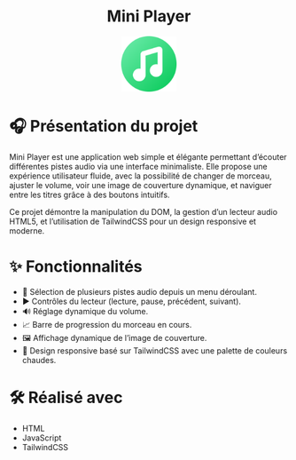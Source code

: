 <!-- PROJECT LOGO --> 
<h1 align="center">Mini Player</h1> <div align="center"> <img src="favicon.png" alt="Logo" width="100" height="100"> </div> 


<!-- Présentation du projet -->
# 🎧 Présentation du projet
Mini Player est une application web simple et élégante permettant d’écouter différentes pistes audio via une interface minimaliste.
Elle propose une expérience utilisateur fluide, avec la possibilité de changer de morceau, ajuster le volume, voir une image de couverture dynamique, et naviguer entre les titres grâce à des boutons intuitifs.

Ce projet démontre la manipulation du DOM, la gestion d’un lecteur audio HTML5, et l’utilisation de TailwindCSS pour un design responsive et moderne.

# ✨ Fonctionnalités
- 🎵 Sélection de plusieurs pistes audio depuis un menu déroulant.
- ▶️ Contrôles du lecteur (lecture, pause, précédent, suivant).
- 🔊 Réglage dynamique du volume.
- 📈 Barre de progression du morceau en cours.
- 🖼️ Affichage dynamique de l’image de couverture.
- 🎨 Design responsive basé sur TailwindCSS avec une palette de couleurs chaudes.

# 🛠️ Réalisé avec
- HTML
- JavaScript
- TailwindCSS
